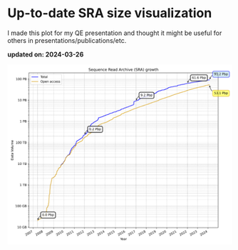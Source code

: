 # Up-to-date SRA size visualization

I made this plot for my QE presentation and thought it might be useful for others in presentations/publications/etc.

**updated on: 2024-03-26**


![SRA Data Growth](sra_data_growth.png)